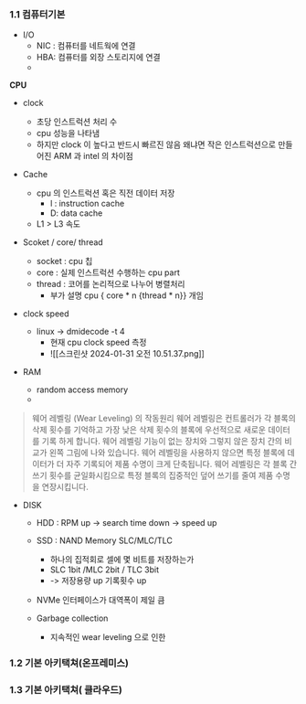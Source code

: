 ### 1.1 컴퓨터기본

- I/O 
	- NIC : 컴퓨터를 네트웍에 연결
	- HBA: 컴퓨터를 외장 스토리지에 연결
	- 
**CPU**
- clock
	- 초당 인스트럭션 처리 수
	- cpu 성능을 나타냄
	- 하지만 clock 이 높다고 반드시 빠르진 않음 왜냐면 작은 인스트럭션으로 만들어진 ARM 과 intel 의 차이점
- Cache
	- cpu 의 인스트럭션 혹은 직전 데이터 저장
		- l : instruction cache
		- D: data cache
	- L1 > L3 속도
- Scoket / core/ thread
	- socket : cpu 칩
	- core : 실제 인스트럭션 수행하는 cpu part
	- thread : 코어를 논리적으로 나누어 병렬처리 
		- 부가 설명 cpu { core * n {thread * n}} 개임
- clock speed
	- linux -> dmidecode -t 4
		- 현재 cpu clock speed 측정
		- ![[스크린샷 2024-01-31 오전 10.51.37.png]]

- RAM 
	- random access memory
	-
> 웨어 레벨링 (Wear Leveling) 의 작동원리
	웨어 레벨링은 컨트롤러가 각 블록의 삭제 횟수를 기억하고 가장 낮은 삭제 횟수의 블록에 우선적으로 새로운 데이터를 기록 하게 합니다. 웨어 레벨링 기능이 없는 장치와 그렇지 않은 장치 간의 비교가 왼쪽 그림에 나와 있습니다. 웨어 레벨링을 사용하지 않으면 특정 블록에 데이터가 더 자주 기록되어 제품 수명이 크게 단축됩니다. 웨어 레벨링은 각 블록 간 쓰기 횟수를 균일화시킴으로 특정 블록의 집중적인 덮어 쓰기를 줄여 제품 수명을 연장시킵니다.
	
- DISK
	- HDD : RPM up -> search time down -> speed up
	- SSD : NAND Memory SLC/MLC/TLC
		- 하나의 집적회로 셀에 몇 비트를 저장하는가 
		- SLC 1bit /MLC 2bit / TLC 3bit
		-  -> 저장용량 up 기록횟수 up
	- NVMe 인터페이스가 대역폭이 제일 큼
	- Garbage collection


			
		- 지속적인 wear leveling 으로 인한 
### 1.2 기본 아키택쳐(온프레미스)



### 1.3 기본 아키택쳐( 클라우드)